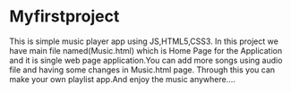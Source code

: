 # Myfirstproject
This is simple music player app using JS,HTML5,CSS3.
In this project we have main file named(Music.html) which is
Home Page for the Application and it is single web page application.You can add more songs using audio file and having some changes in Music.html page.
Through this you can make your own playlist app.And enjoy the music anywhere....
